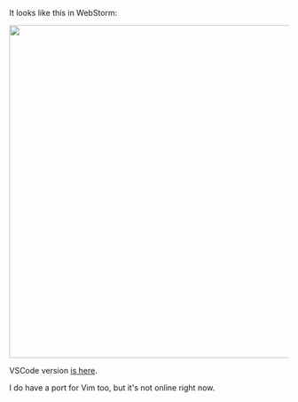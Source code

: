 It looks like this in WebStorm:

<img width="600" src="https://user-images.githubusercontent.com/911799/61277448-c326e900-a7e4-11e9-9a92-5d953413bde2.png">

VSCode version [is here](https://github.com/joeytwiddle/rc_files/tree/master/.vscode/extensions/joeytwiddle.gentle-mary-0.0.1).

I do have a port for Vim too, but it's not online right now.
